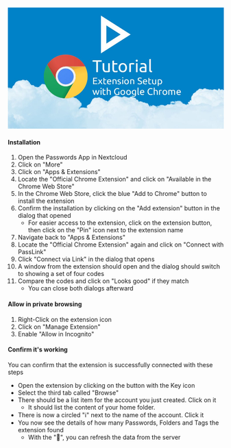 [![How To: Setup for Chrome](../../_files/_previews/chrome-extension-setup.jpg)](../../_files/videos/chrome-extension-setup.mp4)

#### Installation
1. Open the Passwords App in Nextcloud
2. Click on "More"
3. Click on "Apps & Extensions"
4. Locate the "Official Chrome Extension" and click on "Available in the Chrome Web Store"
5. In the Chrome Web Store, click the blue "Add to Chrome" button to install the extension
6. Confirm the installation by clicking on the "Add extension" button in the dialog that opened
    - For easier access to the extension, click on the extension button, then click on the "Pin" icon next to the extension name
7. Navigate back to "Apps & Extensions"
8. Locate the "Official Chrome Extension" again and click on "Connect with PassLink"
9. Click "Connect via Link" in the dialog that opens
10. A window from the extension should open and the dialog should switch to showing a set of four codes
11. Compare the codes and click on "Looks good" if they match
    - You can close both dialogs afterward

#### Allow in private browsing
1. Right-Click on the extension icon
2. Click on "Manage Extension"
3. Enable "Allow in Incognito"

#### Confirm it's working
You can confirm that the extension is successfully connected with these steps
- Open the extension by clicking on the button with the Key icon
- Select the third tab called "Browse"
- There should be a list item for the account you just created. Click on it
    - It should list the content of your home folder.
- There is now a circled "ℹ" next to the name of the account. Click it
- You now see the details of how many Passwords, Folders and Tags the extension found
    - With the "🔄", you can refresh the data from the server